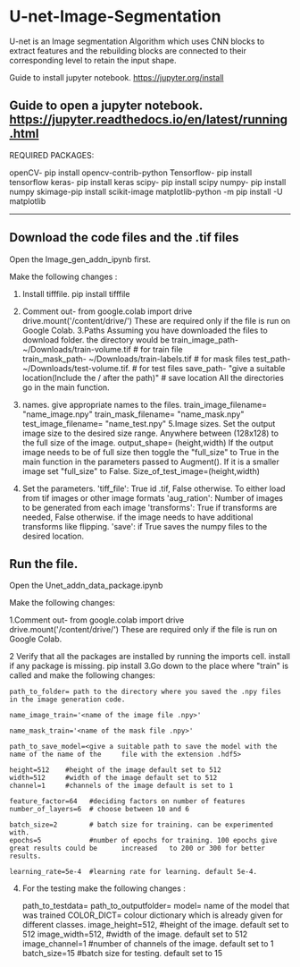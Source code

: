 # U-net-Image-Segmentation
U-net is an Image segmentation Algorithm which uses CNN blocks to extract features and the rebuilding blocks are connected to their corresponding level to retain the input shape.  



Guide to install jupyter notebook.
	https://jupyter.org/install

Guide to open a jupyter notebook.
	https://jupyter.readthedocs.io/en/latest/running.html
-----------------------------------------------------------------------------------------------------------------------------------------

REQUIRED PACKAGES:

openCV- pip install opencv-contrib-python
Tensorflow- pip install tensorflow
keras- pip install keras
scipy- pip install scipy 
numpy- pip install numpy
skimage-pip install scikit-image
matplotlib-python -m pip install -U matplotlib


-------------------------------------------------------------------------------------------------------------------------------------------
Download the code files and the .tif files
-------------------------------------------------------------------------------------------------------------------------------------------
Open the Image_gen_addn_ipynb first.


Make the following changes  :

1. Install tifffile.
	pip install tifffile 
	
2. Comment out-
	from google.colab import drive
	drive.mount('/content/drive/')
	These are required only if the file is run on Google Colab.
3.Paths
	Assuming you have downloaded the files to download folder.
	the directory would be 
	train_image_path-      ~/Downloads/train-volume.tif      # for train file	
	train_mask_path-       ~/Downloads/train-labels.tif        # for mask files
	test_path-                   ~/Downloads/test-volume.tif.      # for test files
	save_path-  "give a suitable location(Include the / after the path)" # save location
	All the directories go in the main function.
4. names.
	give appropriate names to the files.
	train_image_filename=   "name_image.npy"
	train_mask_filename=    "name_mask.npy"
	test_image_filename=    "name_test.npy"
5.Image sizes.
	Set the output image size to the desired size range. Anywhere between (128x128) to the full size 	of the image. 
	output_shape= (height,width)
	If the output image needs to be of full size then toggle the "full_size" to True in the main function in 	the parameters passed to Augment(). If it is a smaller image set "full_size" to False.
	Size_of_test_image=(height,width) 	
6. Set the parameters.
	'tiff_file': True id .tif, False otherwise. To either load from tif images or other image formats
	'aug_ration': Number of images to be generated from each image
	'transforms': True if transforms are needed, False otherwise. if the image needs to have additional 			    transforms like flipping.
	'save': if True saves the numpy files to the desired location.

Run the file. 
-------------------------------------------------------------------------------------------------------------------------------------------


Open the Unet_addn_data_package.ipynb

Make the following changes:

1.Comment out-
	from google.colab import drive
	drive.mount('/content/drive/')
	These are required only if the file is run on Google Colab.
	
2 Verify that all the packages are installed  by running the imports cell.
	install if any package is missing.
	pip install <name of the package>
3.Go down to the place where "train" is called and make the following changes: 
	
	path_to_folder= path to the directory where you saved the .npy files in the image generation code.
	
	name_image_train='<name of the image file .npy>'
	
	name_mask_train='<name of the mask file .npy>'
	
	path_to_save_model=<give a suitable path to save the model with the name of the name of the 	file with the extension .hdf5>
	
	height=512    #height of the image default set to 512 
	width=512     #width of the image default set to 512
	channel=1     #channels of the image default is set to 1

	feature_factor=64   #deciding factors on number of features
	number_of_layers=6  # choose between 10 and 6
	
	batch_size=2        # batch size for training. can be experimented with.
	epochs=5            #number of epochs for training. 100 epochs give great results could be  	increased 	to 200 or 300 for better results.
	
	learning_rate=5e-4  #learning rate for learning. default 5e-4.

4. For the testing make the following changes :
	
	path_to_testdata=   <give the path to the test file that you generated in the previous code including 	the file and not just the folder>
	path_to_outputfolder=        <give a desired location to save the predicted output>
	model=                        name of the model that was trained
	COLOR_DICT=                   colour dictionary which is already given for different classes.
	image_height=512,             #height of the image. default set to 512
	image_width=512,              #width of the image. default set to 512
	image_channel=1               #number of channels of the image. default set to 1
	batch_size=15                 #batch size for testing. default set to 15
